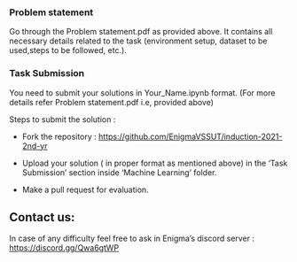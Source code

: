 ### Problem statement
Go through the Problem statement.pdf as provided above. It contains all necessary details related to the task (environment setup, dataset to be used,steps to be followed, etc.).


### Task Submission
You need to submit your solutions in  Your_Name.ipynb format. (For more details refer Problem statement.pdf i.e, provided above)

Steps to submit the solution : 
* Fork the repository : <a href="https://github.com/EnigmaVSSUT/induction-2021-2nd-yr">https://github.com/EnigmaVSSUT/induction-2021-2nd-yr</a>

* Upload your solution ( in proper format as mentioned above) in the ‘Task Submission’ section inside ‘Machine Learning’ folder.

* Make a pull request for evaluation.

## Contact us:
In case of any difficulty feel free to ask in Enigma’s discord server : <a href="https://discord.gg/Qwa6gtWP">https://discord.gg/Qwa6gtWP</a>
